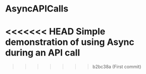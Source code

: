 # AsyncAPICalls
<<<<<<< HEAD
Simple demonstration of using Async during an API call
=======
>>>>>>> b2bc38a (First commit)
